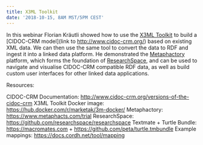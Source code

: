 ```yaml
---
title: X3ML Toolkit
date: '2018-10-15, 8AM MST/5PM CEST'
---
```


In this webinar Florian Kräutli showed how to use the [X3ML Toolkit](https://www.ics.forth.gr/isl/index_main.php?l=e&c=721) to build a [CIDOC-CRM model](link to http://www.cidoc-crm.org/) based on existing XML data. We can then use the same tool to convert the data to RDF and ingest it into a linked data platform. He demonstrated the [Metaphactory](https://www.metaphacts.com/produc) platform, which forms the foundation of [ResearchSpace](https://www.researchspace.org/), and can be used to navigate and visualise CIDOC-CRM compatible RDF data, as well as build custom user interfaces for other linked data applications.

Resources:

CIDOC-CRM Documentation: http://www.cidoc-crm.org/versions-of-the-cidoc-crm
X3ML Toolkit Docker image: https://hub.docker.com/r/marketak/3m-docker/
Metaphactory: https://www.metaphacts.com/trial
ResearchSpace: https://github.com/researchspace/researchspace
Textmate + Turtle Bundle: https://macromates.com + https://github.com/peta/turtle.tmbundle
Example mappings: https://docs.cordh.net/tool/mapping
